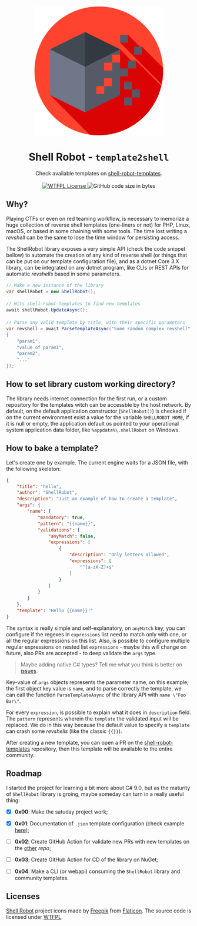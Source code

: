 <p align="center">
<a href="https://github.com/BizarreNULL/shell-robot/">
  <img src="./assets/logo.png" width="350" />
</a>
</p>
<h1 align="center">
  Shell Robot - <code>template2shell</code>
</h1>

<p align="center">
  Check available templates on <a href="https://github.com/BizarreNULL/shell-robot-templates">shell-robot-templates</a>.
  <br/><br/>
  <a href="http://www.wtfpl.net/txt/copying/">
    <img alt="WTFPL License" src="https://img.shields.io/github/license/BizarreNULL/shell-robot" />
  </a>
  <img alt="GitHub code size in bytes" src="https://img.shields.io/github/languages/code-size/BizarreNULL/shell-robot">
</p>


## Why?

Playing CTFs or even on red teaming workflow, is necessary to memorize a huge collection of reverse shell templates (one-liners or not) for PHP, Linux, macOS, or based in some chaining with some tools. The time lost writing a *revshell* can be the same to lose the time window for persisting access.

The ShellRobot library exposes a very simple API (check the code snippet bellow) to automate the creation of any kind of reverse shell (or things that can be put on our template configuration file), and as a dotnet Core 3.X library, can be integrated on any dotnet program, like CLIs or REST APIs for automatic *revshells* based in some parameters.

```csharp
// Make a new instance of the library
var shellRobot = new ShellRobot();

// Hits shell-robot-templates to find new templates
await shellRobot.UpdateAsync();

// Parse any valid template by title, with their specific parameters
var revshell = await ParseTemplateAsync("Some random complex revshell", new[]
{
    "param1",
    "value of param1",
    "param2",
    "..."
});
```



## How to set library custom working directory?

The library needs internet connection for the first run, or a custom repository for the templates witch can be accessble by the host network. By default, on the default application constructor (`ShellRobot()`) is checked if on the current environment exist a value for the variable `SHELLROBOT_HOME`, if it is null or empty, the application default os pointed to your operational system application data folder, like `%appdata%\.shellRobot` on Windows.



## How to bake a template?

Let's create one by example. The current engine waits for a JSON file, with the following skeleton:

```json
{
    "title": "hello",
    "author": "ShellRobot",
    "description": "Just an example of how to create a template",
    "args": {
        "name": {
            "mandatory": true,
            "pattern": "{{name}}",
            "validations": {
                "anyMatch": false,
                "expressions": [
                    {
                        "description": "Only letters allowed",
                        "expressions": [
                            "^[a-zA-Z]+$"
                        ]
                    }
                ]
            }
        }
    },
    "template": "Hello {{name}}!"
}
```

The syntax is really simple and self-explanatory, on `anyMatch` key, you can configure if the regexes in `expressions` list need to match only with one, or all the regular expressions on this list. Also, is possible to configure multiple regular expressions on nested list `expressions` - maybe this will change on future, also PRs are accepted - to deep validate the `args` type.

> Maybe adding native C# types? Tell me what you think is better on [issues](https://github.com/BizarreNULL/shell-robot/issues).

Key-value of `args` objects represents the parameter name, on this example, the first object key value is `name`, and to parse correctly the template, we can call the function `ParseTemplateAsync` of the library API with `name \"Foo Bar\"`.

For every `expression`, is possible to explain what it does in `description` field. The `pattern` represents wherein  the `template` the validated input will be replaced. We do in this way because the default value to specify a `template` can crash some *revshells* (like the classic `{{}}`).

After creating a new template, you can open a PR on the [shell-robot-templates](https://github.com/BizarreNULL/shell-robot-templates) repository, then this template will be available to the entire community.

## Roadmap

I started the project for learning a bit more about C# 9.0, but as the maturity of `ShellRobot` library is groing, maybe someday can turn in a really useful thing:

- [x] **0x00**: Make the satuday project work;
- [x] **0x01**: Documentation of `.json` template configuration (check example [here](https://github.com/BizarreNULL/shell-robot-templates/blob/main/bash-tcp.json));
- [ ] **0x02**: Create GitHub Action for validate new PRs with new templates on the [other](https://github.com/BizarreNULL/shell-robot-templates) _repo_;
- [ ] **0x03**: Create GitHub Action for CD of the library on NuGet;
- [ ] **0x04**: Make a CLI (or webapi) consuming the `ShellRobot` library and community templates. 



## Licenses

[Shell Robot](https://github.com/BizarreNULL/shell-robot) project icons made by [Freepik](www.flaticon.com/authors/freepik) from [Flaticon](https://www.flaticon.com/). The source code is licensed under [WTFPL](http://www.wtfpl.net/).